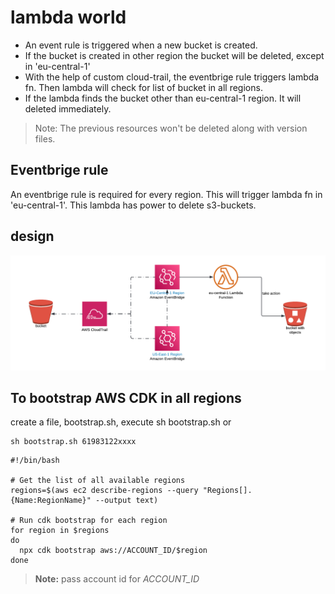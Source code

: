 # lambda world

- An event rule is triggered when a new bucket is created.
- If the bucket is created in other region the bucket will be deleted, except in 'eu-central-1'
- With the help of custom cloud-trail, the eventbrige rule triggers lambda fn. Then lambda will check for list of bucket in all regions.
- If the lambda finds the bucket other than eu-central-1 region. It will deleted immediately.

> Note: The previous resources won't be deleted along with version files.

## Eventbrige rule

An eventbrige rule is required for every region. This will trigger lambda fn in 'eu-central-1'. This lambda has power to delete s3-buckets.

## design
![alt text](pics/lambda_delete_s3.png)

## To bootstrap AWS CDK in all regions

create a file, bootstrap.sh, execute sh bootstrap.sh
or
```
sh bootstrap.sh 61983122xxxx
```
```
#!/bin/bash

# Get the list of all available regions
regions=$(aws ec2 describe-regions --query "Regions[].{Name:RegionName}" --output text)

# Run cdk bootstrap for each region
for region in $regions
do
  npx cdk bootstrap aws://ACCOUNT_ID/$region
done
```

> **Note:** pass account id for *ACCOUNT_ID*


